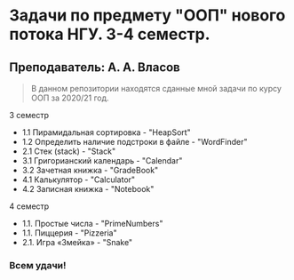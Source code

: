 # Задачи по предмету "ООП" нового потока НГУ. 3-4 семестр.
## Преподаватель: А. А. Власов

>В данном репозитории находятся сданные мной задачи по курсу ООП за 2020/21 год.

3 семестр
- 1.1 Пирамидальная сортировка - "HeapSort"
- 1.2 Определить наличие подстроки в файле - "WordFinder"
- 2.1 Стек (stack) - "Stack"
- 3.1 Григорианский календарь - "Calendar"
- 3.2 Зачетная книжка - "GradeBook"
- 4.1 Калькулятор - "Calculator"
- 4.2 Записная книжка - "Notebook"

4 семестр
- 1.1. Простые числа - "PrimeNumbers"
- 1.1. Пиццерия - "Pizzeria"
- 2.1. Игра «Змейка» - "Snake"

### Всем удачи!
